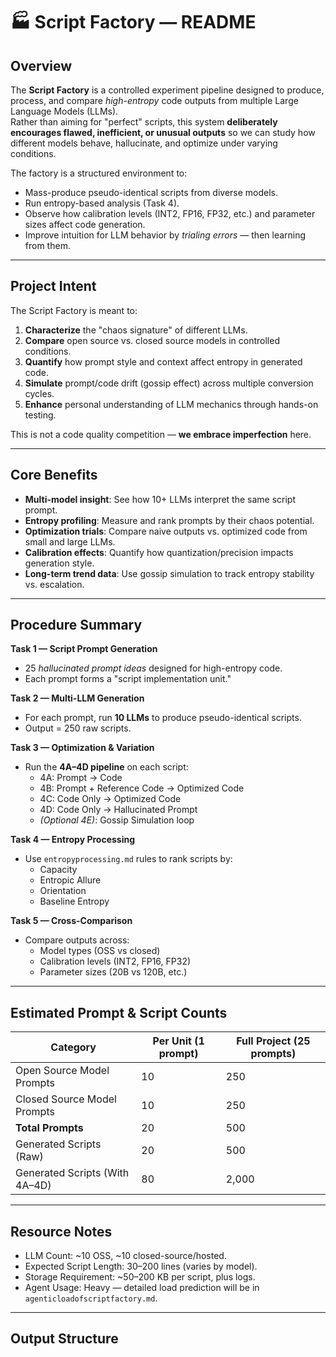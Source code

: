 # 🏭 Script Factory — README

## Overview
The **Script Factory** is a controlled experiment pipeline designed to produce, process, and compare *high-entropy* code outputs from multiple Large Language Models (LLMs).  
Rather than aiming for "perfect" scripts, this system **deliberately encourages flawed, inefficient, or unusual outputs** so we can study how different models behave, hallucinate, and optimize under varying conditions.

The factory is a structured environment to:
- Mass-produce pseudo-identical scripts from diverse models.
- Run entropy-based analysis (Task 4).
- Observe how calibration levels (INT2, FP16, FP32, etc.) and parameter sizes affect code generation.
- Improve intuition for LLM behavior by *trialing errors* — then learning from them.

---

## Project Intent
The Script Factory is meant to:
1. **Characterize** the "chaos signature" of different LLMs.
2. **Compare** open source vs. closed source models in controlled conditions.
3. **Quantify** how prompt style and context affect entropy in generated code.
4. **Simulate** prompt/code drift (gossip effect) across multiple conversion cycles.
5. **Enhance** personal understanding of LLM mechanics through hands-on testing.

This is not a code quality competition — **we embrace imperfection** here.

---

## Core Benefits
- **Multi-model insight**: See how 10+ LLMs interpret the same script prompt.
- **Entropy profiling**: Measure and rank prompts by their chaos potential.
- **Optimization trials**: Compare naive outputs vs. optimized code from small and large LLMs.
- **Calibration effects**: Quantify how quantization/precision impacts generation style.
- **Long-term trend data**: Use gossip simulation to track entropy stability vs. escalation.

---

## Procedure Summary

**Task 1 — Script Prompt Generation**
- 25 *hallucinated prompt ideas* designed for high-entropy code.
- Each prompt forms a "script implementation unit."

**Task 2 — Multi-LLM Generation**
- For each prompt, run **10 LLMs** to produce pseudo-identical scripts.
- Output = 250 raw scripts.

**Task 3 — Optimization & Variation**
- Run the **4A–4D pipeline** on each script:
  - 4A: Prompt → Code
  - 4B: Prompt + Reference Code → Optimized Code
  - 4C: Code Only → Optimized Code
  - 4D: Code Only → Hallucinated Prompt
  - *(Optional 4E)*: Gossip Simulation loop

**Task 4 — Entropy Processing**
- Use `entropyprocessing.md` rules to rank scripts by:
  - Capacity
  - Entropic Allure
  - Orientation
  - Baseline Entropy

**Task 5 — Cross-Comparison**
- Compare outputs across:
  - Model types (OSS vs closed)
  - Calibration levels (INT2, FP16, FP32)
  - Parameter sizes (20B vs 120B, etc.)

---

## Estimated Prompt & Script Counts

| Category | Per Unit (1 prompt) | Full Project (25 prompts) |
|----------|--------------------|---------------------------|
| Open Source Model Prompts | 10 | 250 |
| Closed Source Model Prompts | 10 | 250 |
| **Total Prompts** | 20 | 500 |
| Generated Scripts (Raw) | 20 | 500 |
| Generated Scripts (With 4A–4D) | 80 | 2,000 |

---

## Resource Notes
- LLM Count: ~10 OSS, ~10 closed-source/hosted.
- Expected Script Length: 30–200 lines (varies by model).
- Storage Requirement: ~50–200 KB per script, plus logs.
- Agent Usage: Heavy — detailed load prediction will be in `agenticloadofscriptfactory.md`.

---

## Output Structure
